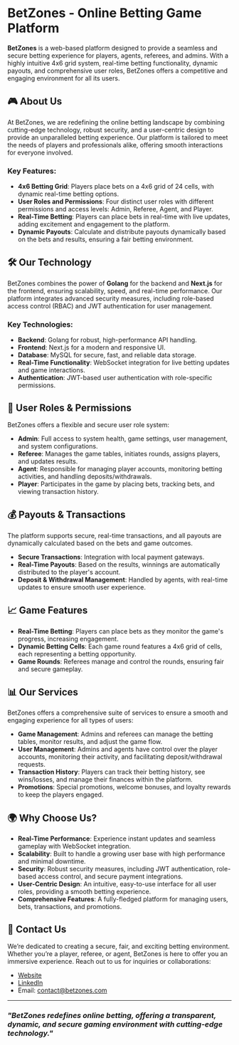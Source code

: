 # **BetZones - Online Betting Game Platform**

**BetZones** is a web-based platform designed to provide a seamless and secure betting experience for players, agents, referees, and admins. With a highly intuitive 4x6 grid system, real-time betting functionality, dynamic payouts, and comprehensive user roles, BetZones offers a competitive and engaging environment for all its users.

## **🎮 About Us**

At BetZones, we are redefining the online betting landscape by combining cutting-edge technology, robust security, and a user-centric design to provide an unparalleled betting experience. Our platform is tailored to meet the needs of players and professionals alike, offering smooth interactions for everyone involved.

### **Key Features:**

* **4x6 Betting Grid**: Players place bets on a 4x6 grid of 24 cells, with dynamic real-time betting options.
* **User Roles and Permissions**: Four distinct user roles with different permissions and access levels: Admin, Referee, Agent, and Player.
* **Real-Time Betting**: Players can place bets in real-time with live updates, adding excitement and engagement to the platform.
* **Dynamic Payouts**: Calculate and distribute payouts dynamically based on the bets and results, ensuring a fair betting environment.

## **🛠️ Our Technology**

BetZones combines the power of **Golang** for the backend and **Next.js** for the frontend, ensuring scalability, speed, and real-time performance. Our platform integrates advanced security measures, including role-based access control (RBAC) and JWT authentication for user management.

### **Key Technologies:**

* **Backend**: Golang for robust, high-performance API handling.
* **Frontend**: Next.js for a modern and responsive UI.
* **Database**: MySQL for secure, fast, and reliable data storage.
* **Real-Time Functionality**: WebSocket integration for live betting updates and game interactions.
* **Authentication**: JWT-based user authentication with role-specific permissions.

## **🔐 User Roles & Permissions**

BetZones offers a flexible and secure user role system:

* **Admin**: Full access to system health, game settings, user management, and system configurations.
* **Referee**: Manages the game tables, initiates rounds, assigns players, and updates results.
* **Agent**: Responsible for managing player accounts, monitoring betting activities, and handling deposits/withdrawals.
* **Player**: Participates in the game by placing bets, tracking bets, and viewing transaction history.

## **💰 Payouts & Transactions**

The platform supports secure, real-time transactions, and all payouts are dynamically calculated based on the bets and game outcomes.

* **Secure Transactions**: Integration with local payment gateways.
* **Real-Time Payouts**: Based on the results, winnings are automatically distributed to the player's account.
* **Deposit & Withdrawal Management**: Handled by agents, with real-time updates to ensure smooth user experience.

## **📈 Game Features**

* **Real-Time Betting**: Players can place bets as they monitor the game's progress, increasing engagement.
* **Dynamic Betting Cells**: Each game round features a 4x6 grid of cells, each representing a betting opportunity.
* **Game Rounds**: Referees manage and control the rounds, ensuring fair and secure gameplay.

## **📊 Our Services**

BetZones offers a comprehensive suite of services to ensure a smooth and engaging experience for all types of users:

* **Game Management**: Admins and referees can manage the betting tables, monitor results, and adjust the game flow.
* **User Management**: Admins and agents have control over the player accounts, monitoring their activity, and facilitating deposit/withdrawal requests.
* **Transaction History**: Players can track their betting history, see wins/losses, and manage their finances within the platform.
* **Promotions**: Special promotions, welcome bonuses, and loyalty rewards to keep the players engaged.

## **🌍 Why Choose Us?**

* **Real-Time Performance**: Experience instant updates and seamless gameplay with WebSocket integration.
* **Scalability**: Built to handle a growing user base with high performance and minimal downtime.
* **Security**: Robust security measures, including JWT authentication, role-based access control, and secure payment integrations.
* **User-Centric Design**: An intuitive, easy-to-use interface for all user roles, providing a smooth betting experience.
* **Comprehensive Features**: A fully-fledged platform for managing users, bets, transactions, and promotions.

## **📢 Contact Us**

We’re dedicated to creating a secure, fair, and exciting betting environment. Whether you’re a player, referee, or agent, BetZones is here to offer you an immersive experience. Reach out to us for inquiries or collaborations:

* [Website](#)
* [LinkedIn](#)
* Email: [contact@betzones.com](mailto:contact@betzones.com)

---

### *"BetZones redefines online betting, offering a transparent, dynamic, and secure gaming environment with cutting-edge technology."*
